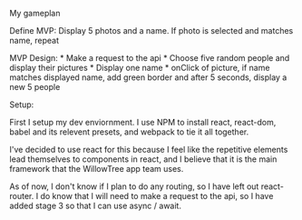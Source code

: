 My gameplan

Define MVP:
	Display 5 photos and a name. If photo is selected and matches name, repeat

MVP Design:
	* Make a request to the api
	* Choose five random people and display their pictures
	* Display one name
	* onClick of picture, if name matches displayed name, add green border and after 5 seconds, display a new 5 people

Setup:

First I setup my dev enviornment. I use NPM to install react, react-dom, babel and its relevent presets, and webpack to tie it all together.

I've decided to use react for this because I feel like the repetitive elements lead themselves to components in react, and I believe that it is the main framework that the WillowTree app team uses.

As of now, I don't know if I plan to do any routing, so I have left out react-router. I do know that I will need to make a request to the api, so I have added stage 3 so that I can use async / await.